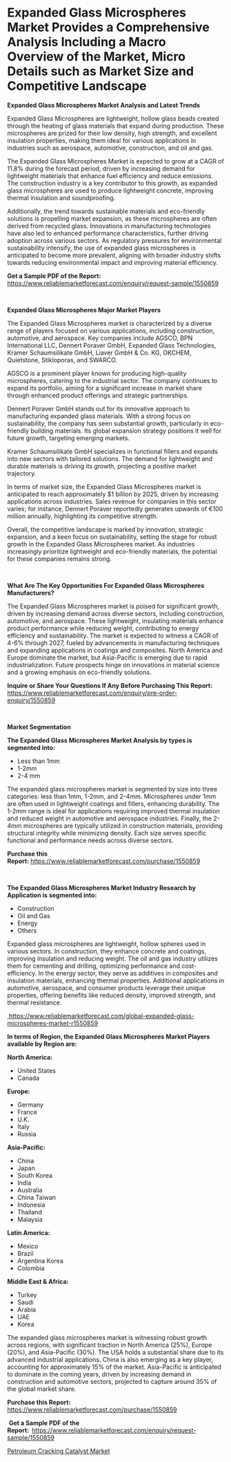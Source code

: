 <p><h1>Expanded Glass Microspheres Market Provides a Comprehensive Analysis Including a Macro Overview of the Market, Micro Details such as Market Size and Competitive Landscape</h1></p><p><strong>Expanded Glass Microspheres Market Analysis and Latest Trends</strong></p>
<p><p>Expanded Glass Microspheres are lightweight, hollow glass beads created through the heating of glass materials that expand during production. These microspheres are prized for their low density, high strength, and excellent insulation properties, making them ideal for various applications in industries such as aerospace, automotive, construction, and oil and gas. </p><p>The Expanded Glass Microspheres Market is expected to grow at a CAGR of 11.8% during the forecast period, driven by increasing demand for lightweight materials that enhance fuel efficiency and reduce emissions. The construction industry is a key contributor to this growth, as expanded glass microspheres are used to produce lightweight concrete, improving thermal insulation and soundproofing. </p><p>Additionally, the trend towards sustainable materials and eco-friendly solutions is propelling market expansion, as these microspheres are often derived from recycled glass. Innovations in manufacturing technologies have also led to enhanced performance characteristics, further driving adoption across various sectors. As regulatory pressures for environmental sustainability intensify, the use of expanded glass microspheres is anticipated to become more prevalent, aligning with broader industry shifts towards reducing environmental impact and improving material efficiency.</p></p>
<p><strong>Get a Sample PDF of the Report:&nbsp;</strong> <a href="https://www.reliablemarketforecast.com/enquiry/request-sample/1550859?utm_campaign=1833&utm_medium=2&utm_source=Github&utm_content=ia&utm_term=01022025&utm_id=expanded-glass-microspheres">https://www.reliablemarketforecast.com/enquiry/request-sample/1550859</a></p>
<p>&nbsp;</p>
<p><strong>Expanded Glass Microspheres Major Market Players</strong></p>
<p><p>The Expanded Glass Microspheres market is characterized by a diverse range of players focused on various applications, including construction, automotive, and aerospace. Key companies include AGSCO, BPN International LLC, Dennert Poraver GmbH, Expanded Glass Technologies, Kramer Schaumsilikate GmbH, Liaver GmbH & Co. KG, OKCHEM, Quietstone, Stikloporas, and SWARCO.</p><p>AGSCO is a prominent player known for producing high-quality microspheres, catering to the industrial sector. The company continues to expand its portfolio, aiming for a significant increase in market share through enhanced product offerings and strategic partnerships.</p><p>Dennert Poraver GmbH stands out for its innovative approach to manufacturing expanded glass materials. With a strong focus on sustainability, the company has seen substantial growth, particularly in eco-friendly building materials. Its global expansion strategy positions it well for future growth, targeting emerging markets.</p><p>Kramer Schaumsilikate GmbH specializes in functional fillers and expands into new sectors with tailored solutions. The demand for lightweight and durable materials is driving its growth, projecting a positive market trajectory.</p><p>In terms of market size, the Expanded Glass Microspheres market is anticipated to reach approximately $1 billion by 2025, driven by increasing applications across industries. Sales revenue for companies in this sector varies; for instance, Dennert Poraver reportedly generates upwards of €100 million annually, highlighting its competitive strength.</p><p>Overall, the competitive landscape is marked by innovation, strategic expansion, and a keen focus on sustainability, setting the stage for robust growth in the Expanded Glass Microspheres market. As industries increasingly prioritize lightweight and eco-friendly materials, the potential for these companies remains strong.</p></p>
<p>&nbsp;</p>
<p><strong>What Are The Key Opportunities For Expanded Glass Microspheres Manufacturers?</strong></p>
<p><p>The Expanded Glass Microspheres market is poised for significant growth, driven by increasing demand across diverse sectors, including construction, automotive, and aerospace. These lightweight, insulating materials enhance product performance while reducing weight, contributing to energy efficiency and sustainability. The market is expected to witness a CAGR of 4-6% through 2027, fueled by advancements in manufacturing techniques and expanding applications in coatings and composites. North America and Europe dominate the market, but Asia-Pacific is emerging due to rapid industrialization. Future prospects hinge on innovations in material science and a growing emphasis on eco-friendly solutions.</p></p>
<p><strong>Inquire or Share Your Questions If Any Before Purchasing This Report:</strong> <a href="https://www.reliablemarketforecast.com/enquiry/pre-order-enquiry/1550859?utm_campaign=1833&utm_medium=2&utm_source=Github&utm_content=ia&utm_term=01022025&utm_id=expanded-glass-microspheres">https://www.reliablemarketforecast.com/enquiry/pre-order-enquiry/1550859</a></p>
<p>&nbsp;</p>
<p><strong>Market Segmentation</strong></p>
<p><strong>The Expanded Glass Microspheres Market Analysis by types is segmented into:</strong></p>
<p><ul><li>Less than 1mm</li><li>1-2mm</li><li>2-4 mm</li></ul></p>
<p><p>The expanded glass microspheres market is segmented by size into three categories: less than 1mm, 1-2mm, and 2-4mm. Microspheres under 1mm are often used in lightweight coatings and fillers, enhancing durability. The 1-2mm range is ideal for applications requiring improved thermal insulation and reduced weight in automotive and aerospace industries. Finally, the 2-4mm microspheres are typically utilized in construction materials, providing structural integrity while minimizing density. Each size serves specific functional and performance needs across diverse sectors.</p></p>
<p><strong>Purchase this Report:&nbsp;</strong><a href="https://www.reliablemarketforecast.com/purchase/1550859?utm_campaign=1833&utm_medium=2&utm_source=Github&utm_content=ia&utm_term=01022025&utm_id=expanded-glass-microspheres">https://www.reliablemarketforecast.com/purchase/1550859</a></p>
<p>&nbsp;</p>
<p><strong>The Expanded Glass Microspheres Market Industry Research by Application is segmented into:</strong></p>
<p><ul><li>Construction</li><li>Oil and Gas</li><li>Energy</li><li>Others</li></ul></p>
<p><p>Expanded glass microspheres are lightweight, hollow spheres used in various sectors. In construction, they enhance concrete and coatings, improving insulation and reducing weight. The oil and gas industry utilizes them for cementing and drilling, optimizing performance and cost-efficiency. In the energy sector, they serve as additives in composites and insulation materials, enhancing thermal properties. Additional applications in automotive, aerospace, and consumer products leverage their unique properties, offering benefits like reduced density, improved strength, and thermal resistance.</p></p>
<p><a href="https://www.reliablemarketforecast.com/global-expanded-glass-microspheres-market-r1550859?utm_campaign=1833&utm_medium=2&utm_source=Github&utm_content=ia&utm_term=01022025&utm_id=expanded-glass-microspheres">&nbsp;https://www.reliablemarketforecast.com/global-expanded-glass-microspheres-market-r1550859</a></p>
<p><strong>In terms of Region, the Expanded Glass Microspheres Market Players available by Region are:</strong></p>
<p>
    <p> <strong> North America: </strong>
        <ul>
            <li>United States</li>
            <li>Canada</li>
        </ul>
        </p> 
    <p> <strong> Europe: </strong>
        <ul>
            <li>Germany</li>
            <li>France</li>
            <li>U.K.</li>
            <li>Italy</li>
            <li>Russia</li>
        </ul>
        </p> 
    <p> <strong> Asia-Pacific: </strong>
        <ul>
            <li>China</li>
            <li>Japan</li>
            <li>South Korea</li>
            <li>India</li>
            <li>Australia</li>
            <li>China Taiwan</li>
            <li>Indonesia</li>
            <li>Thailand</li>
            <li>Malaysia</li>
        </ul>
        </p> 
    <p> <strong> Latin America: </strong>
        <ul>
            <li>Mexico</li>
            <li>Brazil</li>
            <li>Argentina Korea</li>
            <li>Colombia</li>
        </ul>
        </p> 
    <p> <strong> Middle East & Africa: </strong>
        <ul>
            <li>Turkey</li>
            <li>Saudi</li>
            <li>Arabia</li>
            <li>UAE</li>
            <li>Korea</li>
        </ul>
    </p>
    </p>
<p><p>The expanded glass microspheres market is witnessing robust growth across regions, with significant traction in North America (25%), Europe (20%), and Asia-Pacific (30%). The USA holds a substantial share due to its advanced industrial applications. China is also emerging as a key player, accounting for approximately 15% of the market. Asia-Pacific is anticipated to dominate in the coming years, driven by increasing demand in construction and automotive sectors, projected to capture around 35% of the global market share.</p></p>
<p><strong>Purchase this Report: </strong><a href="https://www.reliablemarketforecast.com/purchase/1550859?utm_campaign=1833&utm_medium=2&utm_source=Github&utm_content=ia&utm_term=01022025&utm_id=expanded-glass-microspheres">https://www.reliablemarketforecast.com/purchase/1550859</a></p>
<p>&nbsp;<strong>Get a Sample PDF of the Report:&nbsp;&nbsp;</strong><a href="https://www.reliablemarketforecast.com/enquiry/request-sample/1550859?utm_campaign=1833&utm_medium=2&utm_source=Github&utm_content=ia&utm_term=01022025&utm_id=expanded-glass-microspheres">https://www.reliablemarketforecast.com/enquiry/request-sample/1550859</a></p>
<p><strong></strong></p>
<p><p><a href="https://github.com/FassouRP/Market-Research-Report-List-7/blob/main/petroleum-cracking-catalyst-market.md?utm_campaign=1833&utm_medium=2&utm_source=Github&utm_content=ia&utm_term=01022025&utm_id=expanded-glass-microspheres">Petroleum Cracking Catalyst Market</a></p></p>